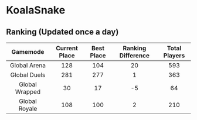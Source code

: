 # KoalaSnake

## Ranking (Updated once a day)
| Gamemode | Current Place | Best Place | Ranking Difference | Total Players |
|:--------:|:-------------:|:----------:|:------------------:|:-------------:|
| Global Arena | 128 | 104 | 20 | 593 |
| Global Duels | 281 | 277 | 1 | 363 |
| Global Wrapped | 30 | 17 | -5 | 64 |
| Global Royale | 108 | 100 | 2 | 210 |


